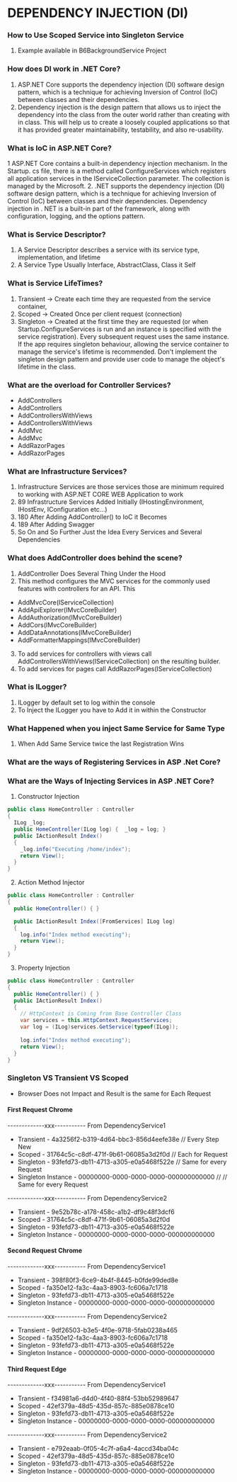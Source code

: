 ﻿# DEPENDENCY INJECTION (DI)

### How to Use Scoped Service into Singleton Service
1. Example available in B6BackgroundService Project

### How does DI work in .NET Core?
1. ASP.NET Core supports the dependency injection (DI) software design pattern, which is a technique for achieving Inversion of Control (IoC) between classes and their dependencies.
2. Dependency injection is the design pattern that allows us to inject the dependency into the class from the outer world rather than creating with in class. This will help us to create a loosely coupled applications so that it has provided greater maintainability, testability, and also re-usability.

### What is IoC in ASP.NET Core?
1 ASP.NET Core contains a built-in dependency injection mechanism. In the Startup. cs file, there is a method called ConfigureServices which registers all application services in the IServiceCollection parameter. The collection is managed by the Microsoft.
2. .NET supports the dependency injection (DI) software design pattern, which is a technique for achieving Inversion of Control (IoC) between classes and their dependencies. Dependency injection in . NET is a built-in part of the framework, along with configuration, logging, and the options pattern.

### What is Service Descriptor?
1. A Service Descriptor describes a service with its service type, implementation, and lifetime
2. A Service Type Usually Interface, AbstractClass, Class it Self

### What is Service LifeTimes?
1. Transient -> Create each time they are requested from the service container,
2. Scoped -> Created Once per client request (connection)
3. Singleton -> Created at the first time they are requested (or when Startup.ConfigureServices is run and an instance is specified with the service registration). Every subsequent request uses the same instance. If the app requires singleton behaviour, allowing the service container to manage the service's lifetime is recommended. Don't implement the singleton design pattern and provide user code to manage the object's lifetime in the class.

### What are the overload for Controller Services?
- AddControllers
- AddControllers
- AddControllersWithViews
- AddControllersWithViews
- AddMvc
- AddMvc
- AddRazorPages
- AddRazorPages

### What are Infrastructure Services?
1. Infrastructure Services are those services those are minimum required to working with ASP.NET CORE WEB Application to work
2. 89 Infrastructure Services Added Initially (IHostingEnvironment, IHostEnv, IConfiguration etc...)
3. 180 After Adding AddController() to IoC it Becomes
4. 189 After Adding Swagger
5. So On and So Further Just the Idea Every Services and Several Dependencies

### What does AddController does behind the scene?
1. AddController Does Several Thing Under the Hood
2. This method configures the MVC services for the commonly used features with controllers for an API. This
- AddMvcCore(IServiceCollection) 
- AddApiExplorer(IMvcCoreBuilder) 
- AddAuthorization(IMvcCoreBuilder) 
- AddCors(IMvcCoreBuilder) 
- AddDataAnnotations(IMvcCoreBuilder) 
- AddFormatterMappings(IMvcCoreBuilder) 
3. To add services for controllers with views call  AddControllersWithViews(IServiceCollection) on the resulting builder.
4. To add services for pages call AddRazorPages(IServiceCollection)

### What is ILogger?
1. ILogger by default set to log within the console
2. To Inject the ILogger you have to Add it in within the Constructor

### What Happened when you inject Same Service for Same Type
1. When Add Same Service twice the last Registration Wins

### What are the ways of Registering Services in ASP .Net Core?

### What are the Ways of Injecting Services in ASP .NET Core?
1. Constructor Injection
```c#
public class HomeController : Controller
{
  ILog _log;
  public HomeController(ILog log) {  _log = log; }
  public IActionResult Index()
  {
    _log.info("Executing /home/index");
    return View();
  }
}
```
2. Action Method Injector
```c#
public class HomeController : Controller
{
  public HomeController() { }

  public IActionResult Index([FromServices] ILog log)
  {
    log.info("Index method executing");
    return View();
  }
}
```
3. Property Injection
```c# 
public class HomeController : Controller
{
  public HomeController() { }
  public IActionResult Index()
  {
    // HttpContext is Coming from Base Controller Class
    var services = this.HttpContext.RequestServices;
    var log = (ILog)services.GetService(typeof(ILog));
            
    log.info("Index method executing");
    return View();
  }
}
```

### Singleton VS Transient VS Scoped
- Browser Does not Impact and Result is the same for Each Request
#### First Request Chrome
-------------xxx-----------
From DependencyService1
- Transient - 4a3256f2-b319-4d64-bbc3-856d4eefe38e // Every Step New
- Scoped - 31764c5c-c8df-471f-9b61-06085a3d2f0d // Each for Request
- Singleton - 93fefd73-db11-4713-a305-e0a5468f522e // Same for every Request
- Singleton Instance - 00000000-0000-0000-0000-000000000000 // // Same for every Request

-------------xxx-----------
From DependencyService2
- Transient - 9e52b78c-a178-458c-a1b2-df9c48f3dcf6
- Scoped - 31764c5c-c8df-471f-9b61-06085a3d2f0d
- Singleton - 93fefd73-db11-4713-a305-e0a5468f522e
- Singleton Instance - 00000000-0000-0000-0000-000000000000

#### Second Request Chrome
-------------xxx-----------
From DependencyService1
- Transient - 398f80f3-6ce9-4b4f-8445-b0fde99ded8e
- Scoped - fa350e12-fa3c-4aa3-8903-fc606a7c1718
- Singleton - 93fefd73-db11-4713-a305-e0a5468f522e
- Singleton Instance - 00000000-0000-0000-0000-000000000000

-------------xxx-----------
From DependencyService2
- Transient - 9df26503-b3e5-4f0e-9718-5fab0238a465
- Scoped - fa350e12-fa3c-4aa3-8903-fc606a7c1718
- Singleton - 93fefd73-db11-4713-a305-e0a5468f522e
- Singleton Instance - 00000000-0000-0000-0000-000000000000

#### Third Request Edge
-------------xxx-----------
From DependencyService1
- Transient - f34981a6-d4d0-4f40-88f4-53bb52989647
- Scoped - 42ef379a-48d5-435d-857c-885e0878ce10
- Singleton - 93fefd73-db11-4713-a305-e0a5468f522e
- Singleton Instance - 00000000-0000-0000-0000-000000000000

-------------xxx-----------
From DependencyService2
- Transient - e792eaab-0f05-4c7f-a6a4-4accd34ba04c
- Scoped - 42ef379a-48d5-435d-857c-885e0878ce10
- Singleton - 93fefd73-db11-4713-a305-e0a5468f522e
- Singleton Instance - 00000000-0000-0000-0000-000000000000
